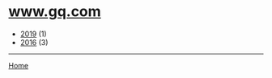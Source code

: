# www.gq.com

  * [2019](./www-gq-com-2019.md/) (1)
  * [2016](./www-gq-com-2016.md/) (3)

----

[Home](../)
